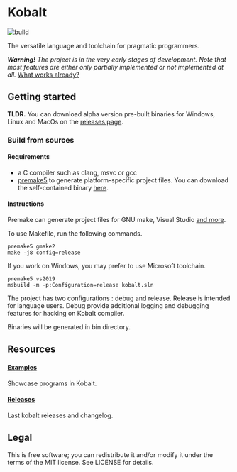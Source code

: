 # Kobalt
![build](https://github.com/abel0b/kobalt/workflows/build/badge.svg)

The versatile language and toolchain for pragmatic programmers.

***Warning!** The project is in the very early stages of development. Note that most features are either only partially implemented or not implemented at all.* [What works already?](https://github.com/abel0b/kobalt/tree/master/doc/examples)

## Getting started
**TLDR.** You can download alpha version pre-built binaries for Windows, Linux and MacOs on the [releases page](https://github.com/abel0b/kobalt/releases).

### Build from sources
#### Requirements
- a C compiler such as clang, msvc or gcc
- [premake5](https://premake.github.io) to generate platform-specific project files. You can download the self-contained binary [here](https://premake.github.io/download.html).

#### Instructions
Premake can generate project files for GNU make, Visual Studio [and more](https://github.com/premake/premake-core/wiki/Using-Premake).

To use Makefile, run the following commands.
```shell
premake5 gmake2
make -j8 config=release
```

If you work on Windows, you may prefer to use Microsoft toolchain.
```shell
premake5 vs2019
msbuild -m -p:Configuration=release kobalt.sln
```

The project has two configurations : debug and release. Release is intended for language users. Debug provide additional logging and debugging features for hacking on Kobalt compiler.

Binaries will be generated in bin directory.

## Resources
#### [Examples](https://github.com/abel0b/kobalt/tree/master/doc/examples)
Showcase programs in Kobalt.

#### [Releases](https://github.com/abel0b/kobalt/releases)
Last kobalt releases and changelog.

## Legal
This is free software; you can redistribute it and/or modify it under the terms of the MIT license. See LICENSE for details.
